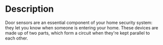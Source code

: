 # Description
Door sensors are an essential component of your home security system: they let you know when someone is entering your home. These devices are made up of two parts, which form a circuit when they're kept parallel to each other.
